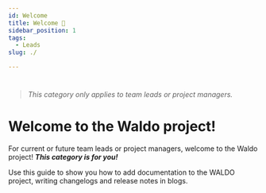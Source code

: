 ```yaml
---
id: Welcome
title: Welcome 👋
sidebar_position: 1
tags:
  - Leads
slug: ./

---
```

# 
> _This category only applies to team leads or project managers._

# Welcome to the Waldo project!

For current or future team leads or project managers, welcome to the Waldo project!
**_This category is for you!_** 

Use this guide to show you how to add documentation to the WALDO project, writing changelogs and release notes in blogs.





